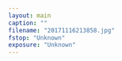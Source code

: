 ```yaml
---
layout: main
caption: ""
filename: "20171116213858.jpg"
fstop: "Unknown"
exposure: "Unknown"
---
```

